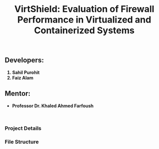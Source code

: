 <br>


<center>

# **VirtShield**: Evaluation of Firewall Performance in Virtualized and Containerized Systems

</center> 

<br>

## Developers:
<b>

1. Sahil Purohit
2. Faiz Alam

</b>

## Mentor:
<b>

- Professor Dr. Khaled Ahmed Farfoush
</b>

<br>

### Project Details



### File Structure
